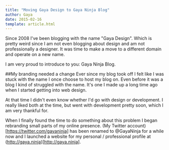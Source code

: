 ```yaml
---
title: "Moving Gaya Design to Gaya Ninja Blog"
author: Gaya
date: 2015-02-16
template: article.html
---
```

Since 2008 I've been blogging with the name "Gaya Design". Which is pretty weird since I am not even blogging about
design and am not professionally a designer. It was time to make a move to a different domain and operate on a new name.

I am very proud to introduce to you: Gaya Ninja Blog.

<span class="more"></span>

##My branding needed a change
Ever since my blog took off I felt like I was stuck with the name I once choose to host my blog on. Even before it was
a blog I kind of struggled with the name. It's one I made up a long time ago when I started getting into web design.

At that time I didn't even know whether I'd go with design or development. I really liked both at the time, but went
with development pretty soon, which I am very thankful for.

When I finally found the time to do something about this problem I began rebranding small parts of my online presence.
(My Twitter account)[https://twitter.com/gayaninja] has been renamed to @GayaNinja for a while now and I launched a
website for my personal / professional profile at (http://gaya.ninja)[http://gaya.ninja].

